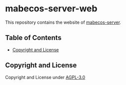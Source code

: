 # mabecos-server-web
This repository contains the website of [mabecos-server](https://github.com/Guergeiro/mabecos-server).
## Table of Contents
- [Copyright and License](#copyright-and-license)

## Copyright and License
Copyright and License under [AGPL-3.0](https://github.com/Guergeiro/mabecos-server-web/blob/master/LICENSE)
